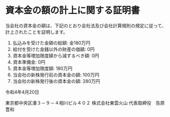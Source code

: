 # 資本金の額の計上に関する証明書

当会社の資本金の額は、下記のとおり会社法及び会社計算規則の規定に従って、計上されたことを証明します。

1. 払込みを受けた金額の総額: 金180万円
2. 給付を受けた金銭以外の財産の価額: 0円
3. 資本金等増加限度額から減ずるべき額: 0円
4. 資本準備金: 0円
5. 資本金等増加限度額: 180万円
6. 当会社の新株発行前の資本金の額: 100万円
7. 当会社の新株発行後の資本金の額: 280万円

令和4年4月20日

東京都中央区湊３－９－４相川ビル４０２
株式会社東雲火山
代表取締役　告原豊和
